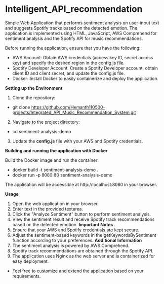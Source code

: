 # Intelligent_API_recommendation

Simple Web Application that performs sentiment analysis on user-input text and suggests Spotify tracks based on the detected emotion. The application is implemented using HTML, JavaScript, AWS Comprehend for sentiment analysis and the Spotify API for music recommendations.

Before running the application, ensure that you have the following:

* AWS Account: Obtain AWS credentials (access key ID, secret access key) and specify the desired region in the config.js file.
* Spotify Developer Account: Create a Spotify Developer account, obtain client ID and client secret, and update the config.js file.
* Docker: Install Docker to easily containerize and deploy the application.


**Setting up the Environment**

1. Clone the repository:
* git clone https://github.com/Hemanth110500-projects/Integrated_API_Music_Recommendation_System.git

2. Navigate to the project directory:
* cd sentiment-analysis-demo

3. Update the **config.js** file with your AWS and Spotify credentials.


**Building and running the application with Docker**

Build the Docker image and run the container:

* docker build -t sentiment-analysis-demo .
* docker run -p 8080:80 sentiment-analysis-demo


The application will be accessible at http://localhost:8080 in your browser.

**Usage**
1. Open the web application in your browser.
2. Enter text in the provided textarea.
3. Click the "Analyze Sentiment" button to perform sentiment analysis.
4. View the sentiment result and receive Spotify track recommendations based on the detected emotion.
**Important Notes**
1. Ensure that your AWS and Spotify credentials are kept secure.
2. Adjust the sentiment-based keywords in the getKeywordsBySentiment function according to your preferences.
**Additional Information**
1. The sentiment analysis is powered by AWS Comprehend.
2. Spotify track recommendations are obtained through the Spotify API.
3. The application uses Nginx as the web server and is containerized for easy deployment.

* Feel free to customize and extend the application based on your requirements.

